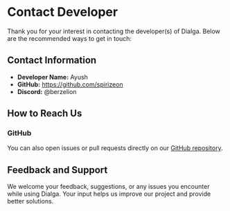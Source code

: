 # Contact Developer

Thank you for your interest in contacting the developer(s) of Dialga. Below are the recommended ways to get in touch:

## Contact Information

- **Developer Name:** Ayush 
- **GitHub:** https://github.com/spirizeon
- **Discord:** @berzelion

## How to Reach Us

### GitHub

You can also open issues or pull requests directly on our [GitHub repository](https://github.com/spirizeon/dialga).

## Feedback and Support

We welcome your feedback, suggestions, or any issues you encounter while using Dialga. Your input helps us improve our project and provide better solutions.


